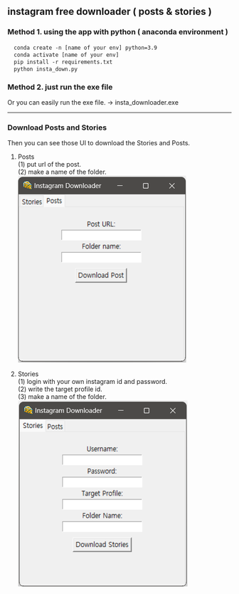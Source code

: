 ## instagram free downloader ( posts & stories ) 


### Method 1. using the app with python ( anaconda environment ) 

~~~
  conda create -n [name of your env] python=3.9
  conda activate [name of your env]
  pip install -r requirements.txt
  python insta_down.py
~~~



### Method 2. just run the exe file 

Or you can easily run the exe file. -> insta_downloader.exe


---
### Download Posts and Stories
Then you can see those UI to download the Stories and Posts.

1. Posts  
   (1) put url of the post.  
   (2) make a name of the folder.  
   ![post](https://github.com/DeepBleue/insta_downloader/blob/main/img/post_ui.png)  
   
      
3. Stories  
   (1) login with your own instagram id and password.  
   (2) write the target profile id.  
   (3) make a name of the folder.  
   ![story](https://github.com/DeepBleue/insta_downloader/blob/main/img/story_ui.png) 
   






